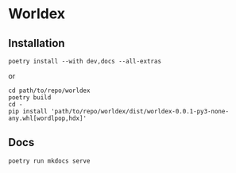 # Worldex

## Installation

```
poetry install --with dev,docs --all-extras
```

or

```
cd path/to/repo/worldex
poetry build
cd -
pip install 'path/to/repo/worldex/dist/worldex-0.0.1-py3-none-any.whl[wordlpop,hdx]'
```

## Docs

```bash
poetry run mkdocs serve
```
